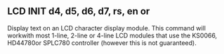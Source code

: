## LCD INIT d4, d5, d6, d7, rs, en or

Display text on an LCD character display module. This command will workwith most 1-line, 2-line or 4-line LCD modules that use the KS0066, HD44780or SPLC780 controller (however this is not guaranteed).